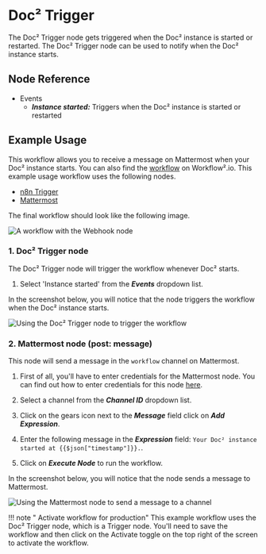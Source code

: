 # Doc² Trigger

The Doc² Trigger node gets triggered when the Doc² instance is started or restarted. The Doc² Trigger node can be used to notify when the Doc² instance starts.

## Node Reference

- Events
    - ***Instance started:*** Triggers when the Doc² instance is started or restarted

## Example Usage

This workflow allows you to receive a message on Mattermost when your Doc² instance starts. You can also find the [workflow](https://n8n.io/workflows/1058) on Workflow².io. This example usage workflow uses the following nodes.
- [n8n Trigger]()
- [Mattermost](/workflow/integrations/nodes/workflow-nodes-base.mattermost/)

The final workflow should look like the following image.

![A workflow with the Webhook node](/_images/integrations/core-nodes/n8ntrigger/workflow.png)

### 1. Doc² Trigger node

The Doc² Trigger node will trigger the workflow whenever Doc² starts.

1. Select 'Instance started' from the ***Events*** dropdown list.

In the screenshot below, you will notice that the node triggers the workflow when the Doc² instance starts.

![Using the Doc² Trigger node to trigger the workflow](/_images/integrations/core-nodes/n8ntrigger/n8ntrigger_node.png)

### 2. Mattermost node (post: message)

This node will send a message in the `workflow` channel on Mattermost.

1. First of all, you'll have to enter credentials for the Mattermost node. You can find out how to enter credentials for this node [here](/workflow/integrations/credentials/mattermost/).
2. Select a channel from the ***Channel ID*** dropdown list.
3. Click on the gears icon next to the ***Message*** field click on ***Add Expression***.

4. Enter the following message in the ***Expression*** field: `Your Doc² instance started at {{$json["timestamp"]}}.`.
5. Click on ***Execute Node*** to run the workflow.

In the screenshot below, you will notice that the node sends a message to Mattermost.

![Using the Mattermost node to send a message to a channel](/_images/integrations/core-nodes/n8ntrigger/mattermost_node.png)

!!! note " Activate workflow for production"
    This example workflow uses the Doc² Trigger node, which is a Trigger node. You'll need to save the workflow and then click on the Activate toggle on the top right of the screen to activate the workflow.

